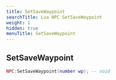 ```yaml
---
title: SetSaveWaypoint
searchTitle: Lua NPC SetSaveWaypoint
weight: 1
hidden: true
menuTitle: SetSaveWaypoint
---
```

## SetSaveWaypoint
```lua
NPC:SetSaveWaypoint(number wp); -- void
```